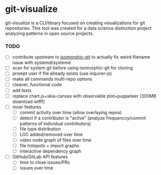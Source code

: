 # git-visualize

git-visualize is a CLI/library focused on creating visualizations for git repositories. This tool was created for a data science distinction project analyzing patterns in open source projects.

### TODO

- [ ] contribute upstream to [isomorphic-git](https://github.com/isomorphic-git/isomorphic-git) to actually fix weird filename issue with systemd/systemd
- [ ] scan for system git before using isomorphic-git for cloning
- [ ] prompt user if file already exists (use inquirer-js)
- [ ] make all commands multi-repo options
- [ ] cleaner, functional code
- [ ] add tests
- [ ] replace chart.js+skia-canvas with observable plot+puppeteer (300MB download wtfff)
- [ ] moar features
    - [ ] commit activity over time (allow overlaying repos)
    - [ ] detect if a contributor is "active" (analyze frequenccy/commit patterns of individual contributors)
    - [ ] file type distribution
    - [ ] LOC added/removed over time
    - [ ] video node graph of files over time
    - [ ] file hotspots + import graphs
    - [ ] interactive dependency graph
- [ ] GitHub/GitLab API features
    - [ ] time to close issues/PRs
    - [ ] issues over time
